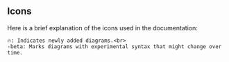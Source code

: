 ## Icons

Here is a brief explanation of the icons used in the documentation:

```note
🔥: Indicates newly added diagrams.<br>
-beta: Marks diagrams with experimental syntax that might change over time.
```
